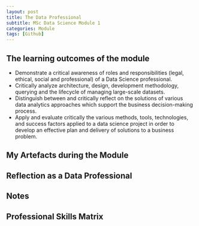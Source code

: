 ```yaml
---
layout: post
title: The Data Professional
subtitle: MSc Data Science Module 1
categories: Module
tags: [Github]
---
```


## The learning outcomes of the module
- Demonstrate a critical awareness of roles and responsibilities (legal, ethical, social and professional) of a Data Science professional.
- Critically analyze architecture, design, development methodology, querying and the lifecycle of managing large-scale datasets.
- Distinguish between and critically reflect on the solutions of various data analytics approaches which support the business decision-making process.
- Apply and evaluate critically the various methods, tools, technologies, and success factors applied to a data science project in order to develop an effective plan and delivery of solutions to a business problem.

## My Artefacts during the Module 

## Reflection as a Data Professional 

## Notes 

## Professional Skills Matrix 
